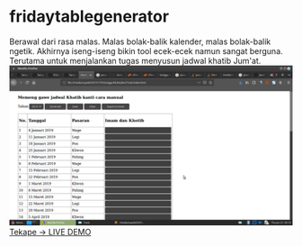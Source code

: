 # fridaytablegenerator
Berawal dari rasa malas. Malas bolak-balik kalender, malas bolak-balik ngetik. Akhirnya iseng-iseng bikin tool ecek-ecek namun sangat berguna. Terutama untuk menjalankan tugas menyusun jadwal khatib Jum'at.
![alt text](https://raw.githubusercontent.com/hangga/fridaytablegenerator/master/ikih-dab.png)
[Tekape -> LIVE DEMO](https://hangga.github.io/jumat/)
